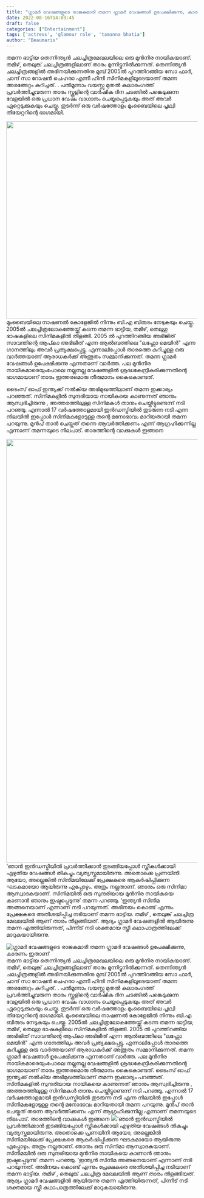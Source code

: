 ```yaml
---
title: "ഗ്ലാമർ വേഷങ്ങളുടെ രാജകുമാരി തമന്ന ഗ്ലാമർ വേഷങ്ങൾ ഉപേക്ഷിക്കുന്നു, കാരണം ഇതാണ്"
date: 2022-08-16T14:03:45
draft: false
categories: ["Entertainment"]
tags: ['actress', 'glamour role', 'tamanna bhatia']
author: "Beaumaris"
---
```


തമന്ന ഭാട്ടിയ തെന്നിന്ത്യൻ ചലച്ചിത്രമേഖലയിലെ ഒരു മുൻനിര നായികയാണ്. തമിഴ്, തെലുങ്ക് ചലച്ചിത്രങ്ങളിലാണ് താരം മുന്നിട്ടുനിൽക്കുന്നത്. തെന്നിന്ത്യൻ ചലച്ചിത്രങ്ങളിൽ അഭിനയിക്കുന്നതിനു മുമ്പ് 2005ൽ പുറത്തിറങ്ങിയ സോ ഫാർ, ചാന്ദ് സാ റോഷൻ ചെഹരാ എന്നീ ഹിന്ദി സിനിമകളിലൂടെയാണ് തമന്ന അരങ്ങേറ്റം കുറിച്ചത്. . പതിമൂന്നാം വയസ്സു മുതൽ കലാരംഗത്ത് പ്രവർത്തിച്ചുവരുന്ന താരം സ്കൂളിന്റെ വാർഷിക ദിന ചടങ്ങിൽ പങ്കെടുക്കുന്ന വേളയിൽ ഒരു പ്രധാന വേഷം വാഗ്ദാനം ചെയ്യപ്പെടുകയും അത് അവർ ഏറ്റെടുക്കുകയും ചെയ്തു. തുടർന്ന് ഒരു വർഷത്തോളം മുംബൈയിലെ പൃഥ്വി തിയേറ്ററിന്റെ ഭാഗമായി.

<img class="wp-image-347067 aligncenter" src="https://cdn.boolokam.com/articles/2022/08/jtjtj-1.jpg" alt="" width="923" height="519" />മുംബൈയിലെ നാഷണൽ കോളേജിൽ നിന്നും ബി.എ ബിരുദം നേടുകയും ചെയ്തു. 2005ൽ ചലച്ചിത്രലോകത്തേയ്ക്ക് കടന്ന തമന്ന ഭാട്ടിയ, തമിഴ്, തെലുഗു ഭാഷകളിലെ സിനിമകളിൽ തിളങ്ങി. 2005 ൽ പുറത്തിറങ്ങിയ അഭിജിത് സാവന്തിന്റെ ആപ്കാ അഭിജീത് എന്ന ആൽബത്തിലെ "ലഫ്സോ മെയിൻ" എന്ന ഗാനത്തിലും അവർ പ്രത്യക്ഷപ്പെട്ടു. എന്നാലിപ്പോൾ താരത്തെ കുറിച്ചുള്ള ഒരു വാർത്തയാണ് ആരാധകർക്ക് അത്ഭുതം സമ്മാനിക്കുന്നത്. തമന്ന ഗ്ലാമർ വേഷങ്ങൾ ഉപേക്ഷിക്കുന്നു എന്നതാണ് വാർത്ത. പല മുൻനിര നായികമാരെയുംപോലെ നല്ലനല്ല വേഷങ്ങളിൽ ശ്രദ്ധകേന്ദ്രീകരിക്കുന്നതിന്റെ ഭാഗമായാണ് താരം ഇത്തരമൊരു തീരുമാനം കൈകൊണ്ടത്.

ടൈംസ് ഓഫ് ഇന്ത്യക്ക് നല്‍കിയ അഭിമുഖത്തിലാണ് തമന്ന ഇക്കാര്യം പറഞ്ഞത്. സിനിമകളില്‍ സുന്ദരിയായ നായികയെ കാണുന്നത് ഞാനും ആസ്വദിച്ചിരുന്നു , അത്തരത്തിലുള്ള സിനിമകള്‍ താനും ചെയ്തിട്ടുണ്ടെന്ന് നടി പറഞ്ഞു. എന്നാല്‍ 17 വര്‍ഷത്തോളമായി ഇന്‍ഡസ്ട്രിയില്‍ തുടരുന്ന നടി എന്ന നിലയില്‍ ഇപ്പോള്‍ സിനിമകളോടുള്ള തന്റെ മനോഭാവം മാറിയതായി തമന്ന പറയുന്നു. മുന്‍പ് താന്‍ ചെയ്തത് തന്നെ ആവര്‍ത്തിക്കണം എന്ന് ആഗ്രഹിക്കുന്നില്ല എന്നാണ് തമന്നയുടെ നിലപാട്. താരത്തിന്റെ വാക്കുകൾ ഇങ്ങനെ

<img class="wp-image-347068 aligncenter" src="https://cdn.boolokam.com/articles/2022/08/yy4y4yyy.jpg" alt="" width="891" height="1113" />‘ഞാന്‍ ഇന്‍ഡസ്ട്രിയില്‍ പ്രവര്‍ത്തിക്കാന്‍ തുടങ്ങിയപ്പോള്‍ സ്ത്രീകള്‍ക്കായി എഴുതിയ വേഷങ്ങള്‍ തികച്ചും വ്യത്യസ്തമായിരുന്നു. അതൊക്കെ പ്രണയിനി ആയോ, അല്ലെങ്കില്‍ സിനിമയിലേക്ക് പ്രേക്ഷകരെ ആകര്‍ഷിപ്പിക്കുന്ന ഘടകമായോ ആയിരുന്നു എപ്പോഴും. അതും നല്ലതാണ്. ഞാനും ഒരു സിനിമാ ആസ്വാദകയാണ്. സിനിമയില്‍ ഒരു സുന്ദരിയായ മുന്‍നിര നായികയെ കാണാന്‍ ഞാനും ഇഷ്ടപ്പെടുന്നു’ തമന്ന പറഞ്ഞു. ‘ഇന്ത്യന്‍ സിനിമ അങ്ങനെയാണ് എന്നാണ് നടി പറയുന്നത്. അഭിനയം കൊണ്ട് എന്നും പ്രേക്ഷകരെ അതിശയിപ്പിച്ച നടിയാണ് തമന്ന ഭാട്ടിയ. തമിഴ് , തെലുങ്ക് ചലച്ചിത്ര മേഖലയില്‍ ആണ് താരം തിളങ്ങിയത്. ആദ്യം ഗ്ലാമര്‍ വേഷങ്ങളില്‍ ആയിരുന്നു തമന്ന എത്തിയിരുന്നത്, പിന്നീട് നടി ശക്തമായ സ്ത്രീ കഥാപാത്രത്തിലേക്ക് മാറുകയായിരുന്നു.


![ഗ്ലാമർ വേഷങ്ങളുടെ രാജകുമാരി തമന്ന ഗ്ലാമർ വേഷങ്ങൾ ഉപേക്ഷിക്കുന്നു, കാരണം ഇതാണ്](https://cdn.boolokam.com/articles/2022/08/jtjtj-1.jpg)തമന്ന ഭാട്ടിയ തെന്നിന്ത്യൻ ചലച്ചിത്രമേഖലയിലെ ഒരു മുൻനിര നായികയാണ്. തമിഴ്, തെലുങ്ക് ചലച്ചിത്രങ്ങളിലാണ് താരം മുന്നിട്ടുനിൽക്കുന്നത്. തെന്നിന്ത്യൻ ചലച്ചിത്രങ്ങളിൽ അഭിനയിക്കുന്നതിനു മുമ്പ് 2005ൽ പുറത്തിറങ്ങിയ സോ ഫാർ, ചാന്ദ് സാ റോഷൻ ചെഹരാ എന്നീ ഹിന്ദി സിനിമകളിലൂടെയാണ് തമന്ന അരങ്ങേറ്റം കുറിച്ചത്. . പതിമൂന്നാം വയസ്സു മുതൽ കലാരംഗത്ത് പ്രവർത്തിച്ചുവരുന്ന താരം സ്കൂളിന്റെ വാർഷിക ദിന ചടങ്ങിൽ പങ്കെടുക്കുന്ന വേളയിൽ ഒരു പ്രധാന വേഷം വാഗ്ദാനം ചെയ്യപ്പെടുകയും അത് അവർ ഏറ്റെടുക്കുകയും ചെയ്തു. തുടർന്ന് ഒരു വർഷത്തോളം മുംബൈയിലെ പൃഥ്വി തിയേറ്ററിന്റെ ഭാഗമായി. മുംബൈയിലെ നാഷണൽ കോളേജിൽ നിന്നും ബി.എ ബിരുദം നേടുകയും ചെയ്തു. 2005ൽ ചലച്ചിത്രലോകത്തേയ്ക്ക് കടന്ന തമന്ന ഭാട്ടിയ, തമിഴ്, തെലുഗു ഭാഷകളിലെ സിനിമകളിൽ തിളങ്ങി. 2005 ൽ പുറത്തിറങ്ങിയ അഭിജിത് സാവന്തിന്റെ ആപ്കാ അഭിജീത് എന്ന ആൽബത്തിലെ "ലഫ്സോ മെയിൻ" എന്ന ഗാനത്തിലും അവർ പ്രത്യക്ഷപ്പെട്ടു. എന്നാലിപ്പോൾ താരത്തെ കുറിച്ചുള്ള ഒരു വാർത്തയാണ് ആരാധകർക്ക് അത്ഭുതം സമ്മാനിക്കുന്നത്. തമന്ന ഗ്ലാമർ വേഷങ്ങൾ ഉപേക്ഷിക്കുന്നു എന്നതാണ് വാർത്ത. പല മുൻനിര നായികമാരെയുംപോലെ നല്ലനല്ല വേഷങ്ങളിൽ ശ്രദ്ധകേന്ദ്രീകരിക്കുന്നതിന്റെ ഭാഗമായാണ് താരം ഇത്തരമൊരു തീരുമാനം കൈകൊണ്ടത്. ടൈംസ് ഓഫ് ഇന്ത്യക്ക് നല്‍കിയ അഭിമുഖത്തിലാണ് തമന്ന ഇക്കാര്യം പറഞ്ഞത്. സിനിമകളില്‍ സുന്ദരിയായ നായികയെ കാണുന്നത് ഞാനും ആസ്വദിച്ചിരുന്നു , അത്തരത്തിലുള്ള സിനിമകള്‍ താനും ചെയ്തിട്ടുണ്ടെന്ന് നടി പറഞ്ഞു. എന്നാല്‍ 17 വര്‍ഷത്തോളമായി ഇന്‍ഡസ്ട്രിയില്‍ തുടരുന്ന നടി എന്ന നിലയില്‍ ഇപ്പോള്‍ സിനിമകളോടുള്ള തന്റെ മനോഭാവം മാറിയതായി തമന്ന പറയുന്നു. മുന്‍പ് താന്‍ ചെയ്തത് തന്നെ ആവര്‍ത്തിക്കണം എന്ന് ആഗ്രഹിക്കുന്നില്ല എന്നാണ് തമന്നയുടെ നിലപാട്. താരത്തിന്റെ വാക്കുകൾ ഇങ്ങനെ ![](https://cdn.boolokam.com/articles/2022/08/yy4y4yyy.jpg)‘ഞാന്‍ ഇന്‍ഡസ്ട്രിയില്‍ പ്രവര്‍ത്തിക്കാന്‍ തുടങ്ങിയപ്പോള്‍ സ്ത്രീകള്‍ക്കായി എഴുതിയ വേഷങ്ങള്‍ തികച്ചും വ്യത്യസ്തമായിരുന്നു. അതൊക്കെ പ്രണയിനി ആയോ, അല്ലെങ്കില്‍ സിനിമയിലേക്ക് പ്രേക്ഷകരെ ആകര്‍ഷിപ്പിക്കുന്ന ഘടകമായോ ആയിരുന്നു എപ്പോഴും. അതും നല്ലതാണ്. ഞാനും ഒരു സിനിമാ ആസ്വാദകയാണ്. സിനിമയില്‍ ഒരു സുന്ദരിയായ മുന്‍നിര നായികയെ കാണാന്‍ ഞാനും ഇഷ്ടപ്പെടുന്നു’ തമന്ന പറഞ്ഞു. ‘ഇന്ത്യന്‍ സിനിമ അങ്ങനെയാണ് എന്നാണ് നടി പറയുന്നത്. അഭിനയം കൊണ്ട് എന്നും പ്രേക്ഷകരെ അതിശയിപ്പിച്ച നടിയാണ് തമന്ന ഭാട്ടിയ. തമിഴ് , തെലുങ്ക് ചലച്ചിത്ര മേഖലയില്‍ ആണ് താരം തിളങ്ങിയത്. ആദ്യം ഗ്ലാമര്‍ വേഷങ്ങളില്‍ ആയിരുന്നു തമന്ന എത്തിയിരുന്നത്, പിന്നീട് നടി ശക്തമായ സ്ത്രീ കഥാപാത്രത്തിലേക്ക് മാറുകയായിരുന്നു.

